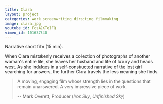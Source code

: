 ```yaml
---
title: Clara
layout: project
categories: work screenwriting directing filmmaking
image: clara.jpg
youtube_id: FcsA2XTeIFQ
vimeo_id: 101637340
---
```


Narrative short film (15 min).

When Clara mistakenly receives a collection of photographs of another woman's
entire life, she leaves her husband and life of luxury and heads west. As she
indulges in a self-constructed narrative of the lost girl searching for
answers, the further Clara travels the less meaning she finds.

> A moving, engaging film whose strength lies in the questions that remain
> unanswered. A very impressive piece of work.
>
> -- Mark Overett, Producer (_Iron Sky_, _Unfinished Sky_)
